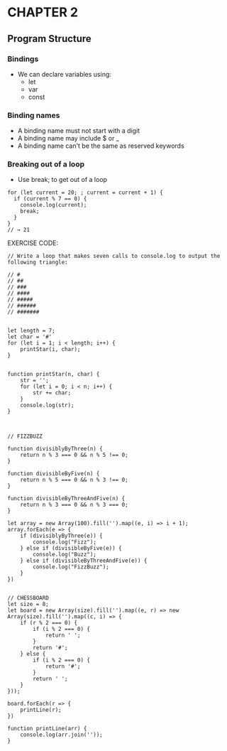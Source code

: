 # CHAPTER 2
## Program Structure

### Bindings
- We can declare variables using:
  - let
  - var
  - const

### Binding names
- A binding name must not start with a digit
- A binding name may include $ or _
- A binding name can't be the same as reserved keywords

### Breaking out of a loop
- Use break; to get out of a loop
```
for (let current = 20; ; current = current + 1) {
  if (current % 7 == 0) {
    console.log(current);
    break;
  }
}
// → 21
```

EXERCISE CODE:
```
// Write a loop that makes seven calls to console.log to output the following triangle:

// #
// ##
// ###
// ####
// #####
// ######
// #######


let length = 7;
let char = '#'
for (let i = 1; i < length; i++) {
    printStar(i, char);
}


function printStar(n, char) {
    str = '';
    for (let i = 0; i < n; i++) {
        str += char;
    }
    console.log(str);
}



// FIZZBUZZ

function divisiblyByThree(n) {
    return n % 3 === 0 && n % 5 !== 0;
}

function divisibleByFive(n) {
    return n % 5 === 0 && n % 3 !== 0;
}

function divisibleByThreeAndFive(n) {
    return n % 3 === 0 && n % 3 === 0;
}

let array = new Array(100).fill('').map((e, i) => i + 1);
array.forEach(e => {
    if (divisiblyByThree(e)) {
        console.log("Fizz");
    } else if (divisibleByFive(e)) {
        console.log("Buzz");
    } else if (divisibleByThreeAndFive(e)) {
        console.log("FizzBuzz");
    }
})


// CHESSBOARD
let size = 8;
let board = new Array(size).fill('').map((e, r) => new Array(size).fill('').map((c, i) => {
    if (r % 2 === 0) {
        if (i % 2 === 0) {
            return ' ';
        }
        return '#';
    } else {
        if (i % 2 === 0) {
            return '#';
        }
        return ' ';
    }
}));

board.forEach(r => {
    printLine(r);
})

function printLine(arr) {
    console.log(arr.join(''));
}
```